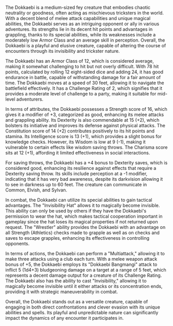 The Dokkaebi is a medium-sized fey creature that embodies chaotic neutrality or goodness, often acting as mischievous tricksters in the world. With a decent blend of melee attack capabilities and unique magical abilities, the Dokkaebi serves as an intriguing opponent or ally in various adventures. Its strengths lie in its decent hit points and advantages in grappling, thanks to its special abilities, while its weaknesses include a moderately low Armor Class and an average skill in perception. Overall, the Dokkaebi is a playful and elusive creature, capable of altering the course of encounters through its invisibility and trickster nature.

The Dokkaebi has an Armor Class of 12, which is considered average, making it somewhat challenging to hit but not overly difficult. With 78 hit points, calculated by rolling 12 eight-sided dice and adding 24, it has good endurance in battle, capable of withstanding damage for a fair amount of time. The Dokkaebi moves at a speed of 30 feet, allowing it to navigate the battlefield effectively. It has a Challenge Rating of 2, which signifies that it provides a moderate level of challenge to a party, making it suitable for mid-level adventurers.

In terms of attributes, the Dokkaebi possesses a Strength score of 16, which gives it a modifier of +3, categorized as good, enhancing its melee attacks and grappling ability. Its Dexterity is also commendable at 15 (+2), which bolsters its initiative and improves its defense against physical attacks. The Constitution score of 14 (+2) contributes positively to its hit points and stamina. Its Intelligence score is 13 (+1), which provides a slight bonus for knowledge checks. However, its Wisdom is low at 9 (-1), making it vulnerable to certain effects like wisdom saving throws. The Charisma score sits at 12 (+1), affording it limited effectiveness in social interactions.

For saving throws, the Dokkaebi has a +4 bonus to Dexterity saves, which is considered good, enhancing its resilience against effects that require a Dexterity saving throw. Its skills include perception at a -1 modifier, indicating that it has very bad awareness, despite its darkvision allowing it to see in darkness up to 60 feet. The creature can communicate in Common, Elvish, and Sylvan.

In combat, the Dokkaebi can utilize its special abilities to gain tactical advantages. The "Invisibility Hat" allows it to magically become invisible. This ability can only be used by others if they have the Dokkaebi's permission to wear the hat, which makes tactical cooperation important in gameplay since the hat loses its magical properties if not returned upon request. The "Wrestler" ability provides the Dokkaebi with an advantage on all Strength (Athletics) checks made to grapple as well as on checks and saves to escape grapples, enhancing its effectiveness in controlling opponents.

In terms of actions, the Dokkaebi can perform a "Multiattack," allowing it to make three attacks using a club each turn. With a melee weapon attack bonus of +5, the Dokkaebi employs its "Dokkaebi Bangmangi" attack to inflict 5 (1d4+3) bludgeoning damage on a target at a range of 5 feet, which represents a decent damage output for a creature of its Challenge Rating. The Dokkaebi also has the ability to cast "Invisibility," allowing it to magically become invisible until it either attacks or its concentration ends, providing it with strategic maneuverability in combat.

Overall, the Dokkaebi stands out as a versatile creature, capable of engaging in both direct confrontations and clever evasion with its unique abilities and spells. Its playful and unpredictable nature can significantly impact the dynamics of any encounter it participates in.